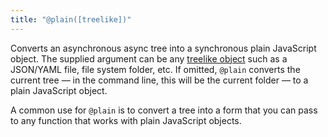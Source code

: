 ```yaml
---
title: "@plain([treelike])"
---
```


Converts an asynchronous async tree into a synchronous plain JavaScript object. The supplied argument can be any [treelike object](/async-tree/treelike.html) such as a JSON/YAML file, file system folder, etc. If omitted, `@plain` converts the current tree — in the command line, this will be the current folder — to a plain JavaScript object.

A common use for `@plain` is to convert a tree into a form that you can pass to any function that works with plain JavaScript objects.
